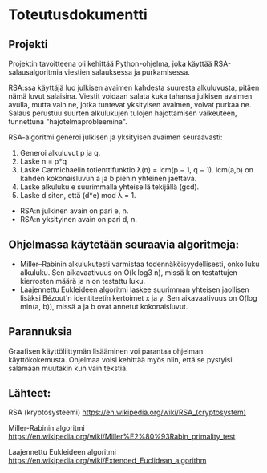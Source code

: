 # Toteutusdokumentti
## Projekti

Projektin tavoitteena oli kehittää Python-ohjelma, joka käyttää RSA-salausalgoritmia viestien salauksessa ja purkamisessa.

RSA:ssa käyttäjä luo julkisen avaimen kahdesta suuresta alkuluvusta, pitäen nämä luvut salaisina. Viestit voidaan salata kuka tahansa julkisen avaimen avulla, mutta vain ne, jotka tuntevat yksityisen avaimen, voivat purkaa ne. Salaus perustuu suurten alkulukujen tulojen hajottamisen vaikeuteen, tunnettuna "hajotelmaprobleemina".

RSA-algoritmi generoi julkisen ja yksityisen avaimen seuraavasti:
1. Generoi alkuluvut p ja q.
2. Laske n = p*q
3. Laske Carmichaelin totienttifunktio λ(n) = lcm(p − 1, q − 1). lcm(a,b) on kahden kokonaisluvun a ja b pienin yhteinen jaettava.
4. Laske alkuluku e suurimmalla yhteisellä tekijällä (gcd).
5. Laske d siten, että (d*e) mod λ = 1.
- RSA:n julkinen avain on pari e, n.
- RSA:n yksityinen avain on pari d, n.

## Ohjelmassa käytetään seuraavia algoritmeja:

- Miller–Rabinin alkulukutesti varmistaa todennäköisyydellisesti, onko luku alkuluku. Sen aikavaativuus on O(k log3 n), missä k on testattujen kierrosten määrä ja n on testattu luku.
- Laajennettu Eukleideen algoritmi laskee suurimman yhteisen jaollisen lisäksi Bézout'n identiteetin kertoimet x ja y. Sen aikavaativuus on O(log min(a, b)), missä a ja b ovat annetut kokonaisluvut.

## Parannuksia
Graafisen käyttöliittymän lisääminen voi parantaa ohjelman käyttökokemusta. Ohjelmaa voisi kehittää myös niin, että se pystyisi salamaan muutakin kun vain tekstiä.



## Lähteet:

RSA (kryptosysteemi)
https://en.wikipedia.org/wiki/RSA_(cryptosystem)

Miller-Rabinin algoritmi
https://en.wikipedia.org/wiki/Miller%E2%80%93Rabin_primality_test

Laajennettu Eukleideen algoritmi
https://en.wikipedia.org/wiki/Extended_Euclidean_algorithm

